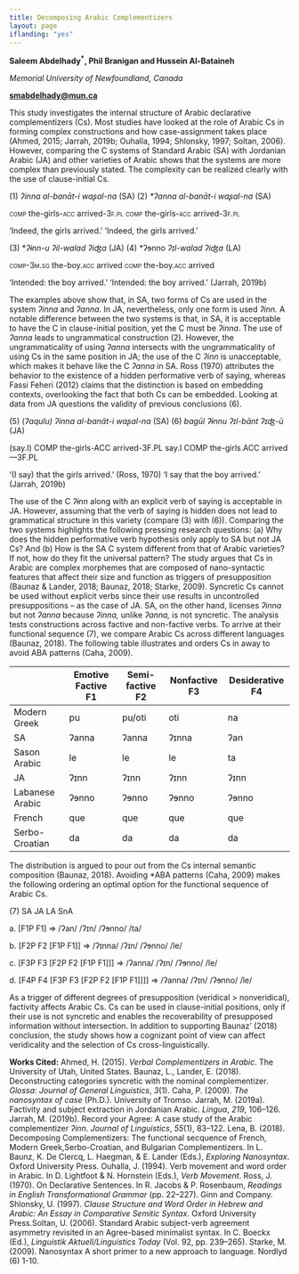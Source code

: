 ```yaml
---
title: Decomposing Arabic Complementizers
layout: page
iflanding: "yes"
---
```





**Saleem Abdelhady<sup>\*</sup>, Phil Branigan and Hussein Al-Bataineh**

*Memorial University of Newfoundland, Canada*

**smabdelhady@mun.ca**

This study investigates the internal structure of Arabic declarative
complementizers (Cs). Most studies have looked at the role of Arabic Cs
in forming complex constructions and how case-assignment takes place
(Ahmed, 2015; Jarrah, 2019b; Ouhalla, 1994; Shlonsky, 1997; Soltan,
2006). However, comparing the C systems of Standard Arabic (SA) with
Jordanian Arabic (JA) and other varieties of Arabic shows that the
systems are more complex than previously stated. The complexity can be
realized clearly with the use of clause-initial Cs.

(1) *ʔinna al-banāt-i waʂal-na* (SA) (2) *\*ʔanna al-banāt-i waʂal-na*
(SA)

<span class="smallcaps">comp</span>
the-girls-<span class="smallcaps">acc</span>
arrived-<span class="smallcaps">3f.pl</span>
<span class="smallcaps">comp</span>
the-girls-<span class="smallcaps">acc</span>
arrived-<span class="smallcaps">3f.pl</span>

‘Indeed, the girls arrived.’ ‘Indeed, the girls arrived.’

(3) \**ʔɨnn-u ʔil-walad ʔiʤa* (JA) (4) \*ʔɘnno *ʔɪl-walad ʔiʤa* (LA)

<span class="smallcaps">comp-3m.sg</span>
the-boy.<span class="smallcaps">acc</span> arrived
<span class="smallcaps">comp</span>
the-boy.<span class="smallcaps">acc</span> arrived

‘Intended: the boy arrived.’ ‘Intended: the boy arrived.’ (Jarrah,
2019b)

The examples above show that, in SA, two forms of Cs are used in the
system *ʔinna* and *ʔanna*. In JA, nevertheless, only one form is used
*ʔinn*. A notable difference between the two systems is that, in SA, it
is acceptable to have the C in clause-initial position, yet the C must
be *ʔinna*. The use of *ʔanna* leads to ungrammatical construction (2).
However, the ungrammaticality of using *ʔanna* intersects with the
ungrammaticality of using Cs in the same position in JA; the use of the
C *ʔinn* is unacceptable, which makes it behave like the C *ʔanna* in
SA. Ross (1970) attributes the behavior to the existence of a hidden
performative verb of saying, whereas Fassi Feheri (2012) claims that the
distinction is based on embedding contexts, overlooking the fact that
both Cs can be embedded. Looking at data from JA questions the validity
of previous conclusions (6).

(5) (*ʔaqulu) ʔinna al-banāt-i waʂal-na* (SA) (6) *baɡūl ʔɨnnu ʔɪl-bānt
ʔɪʤ-ū* (JA)

(say.I) COMP the-girls-ACC arrived-3F.PL say.I COMP the-girls.ACC
arrived—3F.PL

‘(I say) that the girls arrived.’ (Ross, 1970) ‘I say that the boy
arrived.’ (Jarrah, 2019b)

The use of the C *ʔɨnn* along with an explicit verb of saying is
acceptable in JA. However, assuming that the verb of saying is hidden
does not lead to grammatical structure in this variety (compare (3) with
(6)). Comparing the two systems highlights the following pressing
research questions: (a) Why does the hidden performative verb hypothesis
only apply to SA but not JA Cs? And (b) How is the SA C system different
from that of Arabic varieties? If not, how do they fit the universal
pattern? The study argues that Cs in Arabic are complex morphemes that
are composed of nano-syntactic features that affect their size and
function as triggers of presupposition (Baunaz & Lander, 2018; Baunaz,
2018; Starke, 2009). Syncretic Cs cannot be used without explicit verbs
since their use results in uncontrolled presuppositions – as the case of
JA. SA, on the other hand, licenses *ʔinna* but not *ʔanna* because
*ʔinna,* unlike *ʔanna,* is not syncretic. The analysis tests
constructions across factive and non-factive verbs. To arrive at their
functional sequence (7), we compare Arabic Cs across different languages
(Baunaz, 2018). The following table illustrates and orders Cs in away to
avoid ABA patterns (Caha, 2009).

|                 | Emotive Factive F1 | Semi-factive F2 | Nonfactive F3 | Desiderative F4 |
| --------------- | ------------------ | --------------- | ------------- | --------------- |
| Modern Greek    | pu                 | pu/oti          | oti           | na              |
| SA              | ʔanna              | ʔanna           | ʔɪnna         | ʔan             |
| Sason Arabic    | le                 | le              | le            | ta              |
| JA              | ʔɪnn               | ʔɪnn            | ʔɪnn          | ʔɪnn            |
| Labanese Arabic | ʔɘnno              | ʔɘnno           | ʔɘnno         | ʔɘnno           |
| French          | que                | que             | que           | que             |
| Serbo-Croatian  | da                 | da              | da            | da              |

The distribution is argued to pour out from the Cs internal semantic
composition (Baunaz, 2018). Avoiding \*ABA patterns (Caha, 2009) makes
the following ordering an optimal option for the functional sequence of
Arabic Cs.

(7) SA JA LA SnA

a. \[F1P F1\] =\> /ʔan/ /ʔɪn/ /ʔɘnno/ /ta/

b. \[F2P F2 \[F1P F1\]\] =\> /ʔɪnna/ /ʔɪn/ /ʔɘnno/ /le/

c. \[F3P F3 \[F2P F2 \[F1P F1\]\]\] =\> /ʔanna/ /ʔɪn/ /ʔɘnno/ /le/

d. \[F4P F4 \[F3P F3 \[F2P F2 \[F1P F1\]\]\]\] =\> /ʔanna/ /ʔɪn/ /ʔɘnno/
/le/

As a trigger of different degrees of presupposition (veridical \>
nonveridical), factivity affects Arabic Cs. Cs can be used in
clause-initial positions, only if their use is not syncretic and enables
the recoverability of presupposed information without intersection. In
addition to supporting Baunaz’ (2018) conclusion, the study shows how a
cognizant point of view can affect veridicality and the selection of Cs
cross-linguistically.

**Works Cited:** Ahmed, H. (2015). *Verbal Complementizers in Arabic*.
The University of Utah, United States. Baunaz, L., Lander, E. (2018).
Deconstructing categories syncretic with the nominal complementizer.
*Glossa: Journal of General Linguistics*, *3*(1). Caha, P. (2009). *The
nanosyntax of case* (Ph.D.). University of Tromso. Jarrah, M. (2019a).
Factivity and subject extraction in Jordanian Arabic. *Lingua*, *219*,
106–126. Jarrah, M. (2019b). Record your Agree: A case study of the
Arabic complementizer *ʔinn*. *Journal of Linguistics*, *55*(1), 83–122.
Lena, B. (2018). Decomposing Complementizers: The functional secquence
of French, Modern Greek,Serbo-Croatian, and Bulgarian Complementizers.
In L. Baunz, K. De Clercq, L. Haegman, & E. Lander (Eds.), *Exploring
Nanosyntax*. Oxford University Press. Ouhalla, J. (1994). Verb movement
and word order in Arabic. In D. Lightfoot & N. Hornstein (Eds.), *Verb
Movement*. Ross, J. (1970). On Declarative Sentences. In R. Jacobs & P.
Rosenbaum, *Readings in English Transformational Grammar* (pp. 22–227).
Ginn and Company. Shlonsky, U. (1997). *Clause Structure and Word Order
in Hebrew and Arabic: An Essay in Comparative Semitic Syntax*. Oxford
University Press.Soltan, U. (2006). Standard Arabic subject-verb
agreement asymmetry revisited in an Agree-based minimalist syntax. In C.
Boeckx (Ed.), *Linguistik Aktuell/Linguistics Today* (Vol. 92, pp.
239–265). Starke, M. (2009). Nanosyntax A short primer to a new
approach to language. Nordlyd (6) 1-10.
